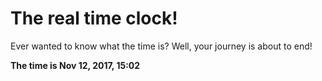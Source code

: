 # The real time clock!

Ever wanted to know what the time is? Well, your journey is about to end!

**The time is Nov 12, 2017, 15:02**
